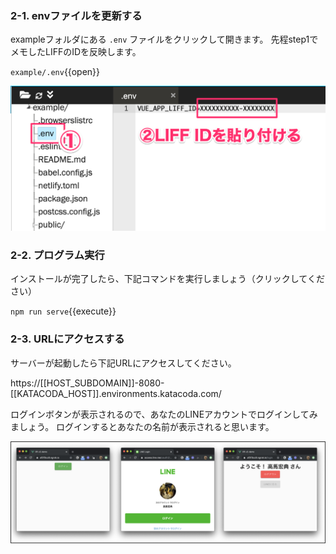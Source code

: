 ### 2-1. envファイルを更新する
exampleフォルダにある `.env` ファイルをクリックして開きます。
先程step1でメモしたLIFFのIDを反映します。

`example/.env`{{open}}

![s300](https://raw.githubusercontent.com/gaomar/katacoda-scenarios/master/liff-v2-handson-playground/images/s300.png)

### 2-2. プログラム実行
インストールが完了したら、下記コマンドを実行しましょう（クリックしてください）

`npm run serve`{{execute}}

### 2-3. URLにアクセスする
サーバーが起動したら下記URLにアクセスしてください。

https://[[HOST_SUBDOMAIN]]-8080-[[KATACODA_HOST]].environments.katacoda.com/

ログインボタンが表示されるので、あなたのLINEアカウントでログインしてみましょう。
ログインするとあなたの名前が表示されると思います。

![s301](https://raw.githubusercontent.com/gaomar/katacoda-scenarios/master/liff-v2-handson-playground/images/s301.png)
